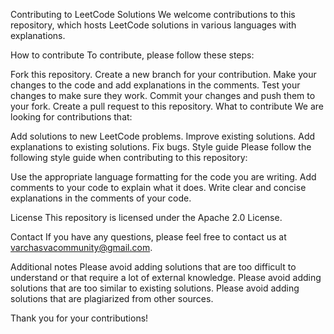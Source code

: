 Contributing to LeetCode Solutions
We welcome contributions to this repository, which hosts LeetCode solutions in various languages with explanations.

How to contribute
To contribute, please follow these steps:

Fork this repository.
Create a new branch for your contribution.
Make your changes to the code and add explanations in the comments.
Test your changes to make sure they work.
Commit your changes and push them to your fork.
Create a pull request to this repository.
What to contribute
We are looking for contributions that:

Add solutions to new LeetCode problems.
Improve existing solutions.
Add explanations to existing solutions.
Fix bugs.
Style guide
Please follow the following style guide when contributing to this repository:

Use the appropriate language formatting for the code you are writing.
Add comments to your code to explain what it does.
Write clear and concise explanations in the comments of your code.

License
This repository is licensed under the Apache 2.0 License.

Contact
If you have any questions, please feel free to contact us at varchasvacommunity@gmail.com.

Additional notes
Please avoid adding solutions that are too difficult to understand or that require a lot of external knowledge.
Please avoid adding solutions that are too similar to existing solutions.
Please avoid adding solutions that are plagiarized from other sources.


Thank you for your contributions!
